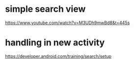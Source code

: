 # simple search view
https://www.youtube.com/watch?v=M3UDh9mwBd8&t=445s

# handling in new activity
https://developer.android.com/training/search/setup
